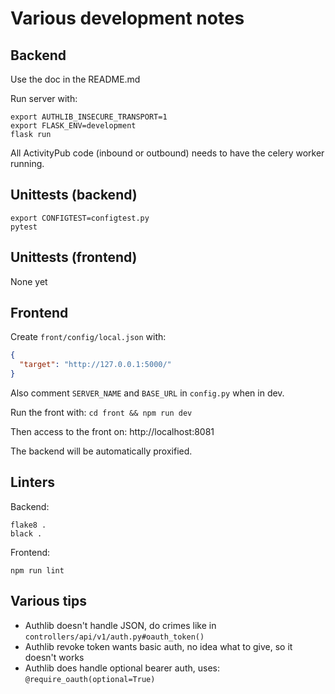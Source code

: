 # Various development notes

## Backend

Use the doc in the README.md

Run server with:

```shell
export AUTHLIB_INSECURE_TRANSPORT=1
export FLASK_ENV=development
flask run
```

All ActivityPub code (inbound or outbound) needs to have the celery worker running.

## Unittests (backend)

```shell
export CONFIGTEST=configtest.py
pytest
```

## Unittests (frontend)

None yet

## Frontend

Create `front/config/local.json` with:

```json
{
  "target": "http://127.0.0.1:5000/"
}
```

Also comment `SERVER_NAME` and `BASE_URL` in `config.py` when in dev.

Run the front with: `cd front && npm run dev`

Then access to the front on: http://localhost:8081

The backend will be automatically proxified.

## Linters

Backend:

```
flake8 .
black .
```

Frontend:
```
npm run lint
```

## Various tips
- Authlib doesn't handle JSON, do crimes like in `controllers/api/v1/auth.py#oauth_token()`
- Authlib revoke token wants basic auth, no idea what to give, so it doesn't works
- Authlib does handle optional bearer auth, uses: `@require_oauth(optional=True)`
